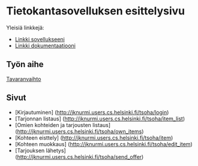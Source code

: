 # Tietokantasovelluksen esittelysivu

Yleisiä linkkejä:

* [Linkki sovellukseeni](http://jknurmi.users.cs.helsinki.fi/tsoha/)
* [Linkki dokumentaatiooni](https://github.com/OtterleyW/Tsoha-Bootstrap/blob/master/doc/dokumentaatio.pdf)

## Työn aihe

[Tavaranvaihto](http://advancedkittenry.github.io/suunnittelu_ja_tyoymparisto/aiheet/Tavaranvaihto.html) 

## Sivut

* [Kirjautuminen] (http://jknurmi.users.cs.helsinki.fi/tsoha/login)
* [Tarjonnan listaus] (http://jknurmi.users.cs.helsinki.fi/tsoha/item_list)
* [Omien kohteiden ja tarjousten listaus] (http://jknurmi.users.cs.helsinki.fi/tsoha/own_items)
* [Kohteen eisttely] (http://jknurmi.users.cs.helsinki.fi/tsoha/item)
* [Kohteen muokkaus] (http://jknurmi.users.cs.helsinki.fi/tsoha/edit_item)
* [Tarjouksen lähetys] (http://jknurmi.users.cs.helsinki.fi/tsoha/send_offer)
